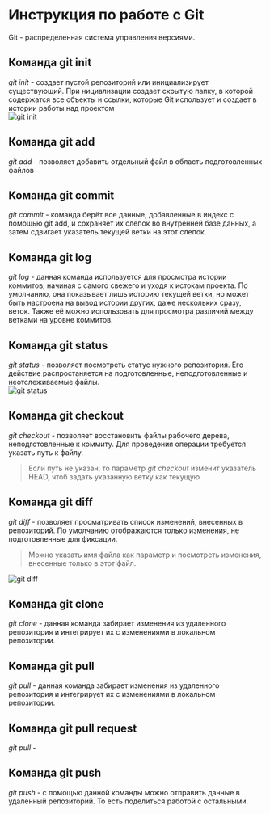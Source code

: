 # Инструкция по работе с Git 
Git - распределенная система управления версиями.
## Команда git init
*git init* - создает пустой репозиторий или инициализирует существующий.
При  нициализации создает скрытую папку, в которой содержатся все объекты и ссылки,
которые Git использует и создает в истории работы над проектом  
![git init](https://sun9-72.userapi.com/impg/WSKaxuL604YLt7khT4gOMawRPj9p_Cg143eQrw/8aMaqarl-4o.jpg?size=453x37&quality=96&sign=8240f09fe7b38cdf55aab8f0ed494cc2&type=album)
## Команда git add
*git add* - позволяет добавить отдельный файл в область подготовленных файлов
## Команда git commit
*git commit* - команда берёт все данные, добавленные в индекс с помощью git add, и сохраняет их слепок во внутренней базе данных, а затем сдвигает указатель текущей ветки на этот слепок.
## Команда git log
*git log* - данная команда используется для просмотра истории коммитов, начиная с самого свежего и уходя к истокам проекта. По умолчанию, она показывает лишь историю текущей ветки, но может быть настроена на вывод истории других, даже нескольких сразу, веток. Также её можно использовать для просмотра различий между ветками на уровне коммитов.
## Команда git status
*git status* - позволяет посмотреть статус нужного репозитория. Его действие распростаняется 
на подготовленные, неподготовленные и неотслеживаемые файлы.  
![git status](https://sun9-28.userapi.com/impg/BwbTEpkvuojCTKoSDBAMCnwynf3wCzXvHTRLlQ/9STiCWW6pSo.jpg?size=558x141&quality=96&sign=638c7f093e60884ac0756afd0e06a3fb&type=album)
## Команда git checkout
*git checkout* - позволяет восстановить файлы рабочего дерева, неподготовленные к коммиту. Для проведения операции требуется указать путь к файлу.
> Если путь не указан, то параметр *git checkout* изменит указатель HEAD, чтоб задать
указанную ветку как текущую
## Команда git diff
*git diff* - позволяет просматривать список изменений, внесенных в репозиторий.
По умолчанию отображаются только изменения, не подготовленные для фиксации.  
>Можно указать имя файла как параметр и посмотреть изменения, внесенные только в этот файл.  
  
![git diff](https://sun9-79.userapi.com/impg/jLrsFlcCKzKUF8ZVn8-pjUokpnOi_auacHLDHg/YTXVRNl30Ig.jpg?size=998x485&quality=96&sign=a1a73a4609d3af230911e9bf5694e08f&type=album)
## Команда git clone
*git clone* - данная команда забирает изменения из удаленного репозитория и интегрирует их с изменениями в локальном репозитории.
## Команда git pull
*git pull* - данная команда забирает изменения из удаленного репозитория и интегрирует их с изменениями в локальном репозитории.
## Команда git pull request
*git pull* - 
## Команда git push
*git push* - с помощью данной команды можно отправить данные в удаленный репозиторий. То есть поделиться работой с остальными.
